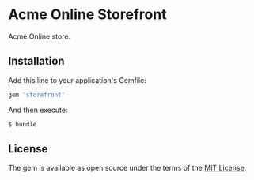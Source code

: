 # Acme Online Storefront
Acme Online store.

## Installation
Add this line to your application's Gemfile:

```ruby
gem 'storefront'
```

And then execute:
```bash
$ bundle
```

## License
The gem is available as open source under the terms of the [MIT License](https://opensource.org/licenses/MIT).
